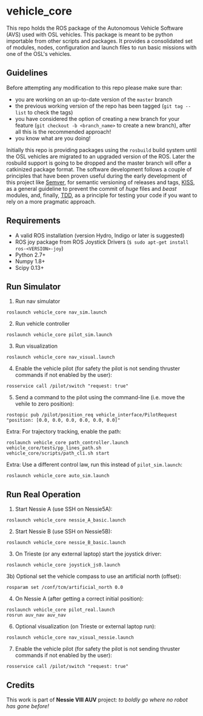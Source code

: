 vehicle_core
============

This repo holds the ROS package of the Autonomous Vehicle Software (AVS) used with OSL vehicles. This package is
meant to be python importable from other scripts and packages. It provides a consolidated set of modules, nodes,
configuration and launch files to run basic missions with one of the OSL's vehicles.

Guidelines
----------

Before attempting any modification to this repo please make sure thar:
  - you are working on an up-to-date version of the `master` branch
  - the previous working version of the repo has been tagged (`git tag --list` to check the tags)
  - you have considered the option of creating a new branch for your feature (`git checkout -b <branch_name>` to create a new branch), after all this is the recommended approach!
  - you know what are you doing!
  
Initially this repo is providing packages using the `rosbuild` build system until the OSL vehicles are migrated to an
 upgraded version of the ROS. Later the rosbuild support is going to be dropped and the master branch will offer a
 catkinized package format. The software development follows a couple of principles that have been proven useful
 during the early development of this project like [Semver][semver], for semantic versioning of releases and tags,
 [KISS][kiss], as a general guideline to prevent the commit of _huge_ files and _beast_ modules, and, finally,
 [TDD][tdd], as a principle for testing your code if you want to rely on a more pragmatic approach.

Requirements
------------
  - A valid ROS installation (version Hydro, Indigo or later is suggested)
  - ROS joy package from ROS Joystick Drivers (`$ sudo apt-get install ros-<VERSION>-joy`)
  - Python 2.7+
  - Numpy 1.8+
  - Scipy 0.13+

Run Simulator
---

1) Run nav simulator
  ```
  roslaunch vehicle_core nav_sim.launch
  ```

2) Run vehicle controller
  ```
  roslaunch vehicle_core pilot_sim.launch
  ```

3) Run visualization
  ```
  roslaunch vehicle_core nav_visual.launch
  ```
  
4) Enable the vehicle pilot (for safety the pilot is not sending thruster commands if not enabled by the user):
  ```
  rosservice call /pilot/switch "request: true"
  ```
  
5) Send a command to the pilot using the command-line (i.e. move the vehile to zero position):
  ```
  rostopic pub /pilot/position_req vehicle_interface/PilotRequest "position: [0.0, 0.0, 0.0, 0.0, 0.0, 0.0]"
  ```

Extra: For trajectory tracking, enable the path:
  ```
  roslaunch vehicle_core path_controller.launch
  vehicle_core/tests/pp_lines_path.sh
  vehicle_core/scripts/path_cli.sh start
  ```
  
Extra: Use a different control law, run this instead of `pilot_sim.launch`:
  ```
  roslaunch vehicle_core auto_sim.launch
  ```
  
Run Real Operation
---
1) Start Nessie A (use SSH on Nessie5A):
  ```
  roslaunch vehicle_core nessie_A_basic.launch
  ```
  
2) Start Nessie B (use SSH on Nessie5B):
  ```
  roslaunch vehicle_core nessie_B_basic.launch
  ```
  
3) On Trieste (or any external laptop) start the joystick driver:
  ```
  roslaunch vehicle_core joystick_js0.launch
  ```
  
3b) Optional set the vehicle compass to use an artificial north (offset):
  ```
  rosparam set /conf/tcm/artificial_north 0.0
  ```
  
4) On Nessie A (after getting a correct initial position):
  ```
  roslaunch vehicle_core pilot_real.launch
  rosrun auv_nav auv_nav
  ```

6) Optional visualization (on Trieste or external laptop run):
  ```
  roslaunch vehicle_core nav_visual_nessie.launch
  ```
  
7) Enable the vehicle pilot (for safety the pilot is not sending thruster commands if not enabled by the user):
  ```
  rosservice call /pilot/switch "request: true"
  ```


Credits
-------

This work is part of **Nessie VIII AUV** project: *to boldly go where no robot has gone before!*


[semver]: http://semver.org/
[kiss]: http://en.wikipedia.org/wiki/KISS_principle
[tdd]: http://en.wikipedia.org/wiki/Test-driven_development
[solid]: http://en.wikipedia.org/wiki/SOLID_(object-oriented_design)
